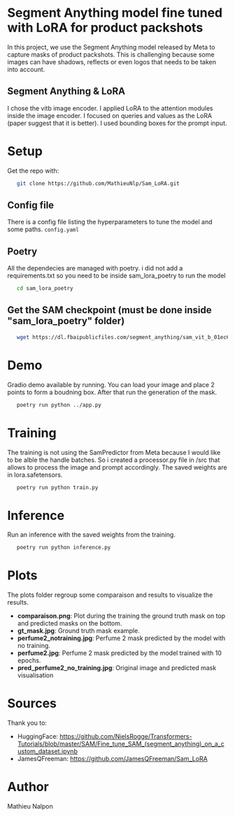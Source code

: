 # Segment Anything model fine tuned with LoRA for product packshots

In this project, we use the Segment Anything model released by Meta to capture masks of product packshots. This is challenging because some images can have shadows, reflects or even logos that needs to be taken into account.

## Segment Anything & LoRA

I chose the vitb image encoder. I applied LoRA to the attention modules inside the image encoder. I focused on queries and values as the LoRA (paper suggest that it is better).
I used bounding boxes for the prompt input.
# Setup
Get the repo with:
```sh
   git clone https://github.com/MathieuNlp/Sam_LoRA.git
```
## Config file
There is a config file listing the hyperparameters to tune the model and some paths.
`
   config.yaml
`
## Poetry
All the dependecies are managed with poetry. i did not add a requirements.txt so you need to be inside sam_lora_poetry to run the model
```sh
   cd sam_lora_poetry
```

## Get the SAM checkpoint (must be done inside "sam_lora_poetry" folder)
```sh
   wget https://dl.fbaipublicfiles.com/segment_anything/sam_vit_b_01ec64.pth
```
# Demo
Gradio demo available by running. You can load your image and place 2 points to form a boudning box. After that run the generation of the mask.
```sh
   poetry run python ../app.py
```

# Training
The training is not using the SamPredictor from Meta because I would like to be alble the handle batches. So i created a processor.py file in /src that allows to process the image and prompt accordingly. The saved weights are in lora.safetensors.
```sh
   poetry run python train.py
```

# Inference
Run an inference with the saved weights from the training.
```sh
   poetry run python inference.py
```
# Plots
The plots folder regroup some comparaison and results to visualize the results.

- **comparaison.png**: Plot during the training the ground truth mask on top and predicted masks on the bottom.
- **gt_mask.jpg**: Ground truth mask example.
- **perfume2_notraining.jpg**: Perfume 2 mask predicted by the model with no training.
- **perfume2.jpg**: Perfume 2 mask predicted by the model trained with 10 epochs.
- **pred_perfume2_no_training.jpg**: Original image and predicted mask visualisation


# Sources
Thank you to:
- HuggingFace: https://github.com/NielsRogge/Transformers-Tutorials/blob/master/SAM/Fine_tune_SAM_(segment_anything)_on_a_custom_dataset.ipynb
- JamesQFreeman: https://github.com/JamesQFreeman/Sam_LoRA

# Author
Mathieu Nalpon

